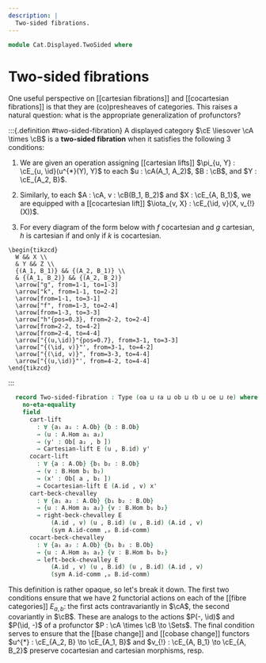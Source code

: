 ```yaml
---
description: |
  Two-sided fibrations.
---
```

<!--
```agda
open import Cat.Displayed.BeckChevalley
open import Cat.Displayed.Cocartesian
open import Cat.Displayed.Cartesian
open import Cat.Instances.Product
open import Cat.Displayed.Base
open import Cat.Prelude

import Cat.Displayed.Reasoning
import Cat.Displayed.Morphism
import Cat.Reasoning
```
-->
```agda
module Cat.Displayed.TwoSided where
```

# Two-sided fibrations

One useful perspective on [[cartesian fibrations]] and [[cocartesian fibrations]]
is that they are (co)presheaves of categories. This raises a natural question: what
is the appropriate generalization of profunctors?

<!--
```agda
module _
  {oa ℓa ob ℓb oe ℓe}
  {A : Precategory oa ℓa} {B : Precategory ob ℓb}
  (E : Displayed (A ×ᶜ B) oe ℓe)
  where
  private
    module A = Cat.Reasoning A
    module B = Cat.Reasoning B
    open Cat.Displayed.Reasoning E
    open Cat.Displayed.Morphism E
```
-->

:::{.definition #two-sided-fibration}
A displayed category $\cE \liesover \cA \times \cB$ is a **two-sided fibration**
when it satisfies the following 3 conditions:

1. We are given an operation assigning [[cartesian lifts]]
$\pi_{u, Y} : \cE_{u, \id}(u^{*}(Y), Y)$ to each $u : \cA(A_1, A_2)$, $B : \cB$, and $Y : \cE_{A_2, B}$.

2. Similarly, to each $A : \cA, v : \cB(B_1, B_2)$ and $X : \cE_{A, B_1}$,
we are equipped with a [[cocartesian lift]] $\iota_{v, X} : \cE_{\id, v}(X, v_{!}(X))$.

3. For every diagram of the form below with $f$ cocartesian and $g$ cartesian,
$h$ is cartesian if and only if $k$ is cocartesian.

~~~{.quiver}
\begin{tikzcd}
  W && X \\
  & Y && Z \\
  {(A_1, B_1)} && {(A_2, B_1)} \\
  & {(A_1, B_2)} && {(A_2, B_2)}
  \arrow["g", from=1-1, to=1-3]
  \arrow["k", from=1-1, to=2-2]
  \arrow[from=1-1, to=3-1]
  \arrow["f", from=1-3, to=2-4]
  \arrow[from=1-3, to=3-3]
  \arrow["h"{pos=0.3}, from=2-2, to=2-4]
  \arrow[from=2-2, to=4-2]
  \arrow[from=2-4, to=4-4]
  \arrow["{(u,\id)}"{pos=0.7}, from=3-1, to=3-3]
  \arrow["{(\id, v)}"', from=3-1, to=4-2]
  \arrow["{(\id, v)}", from=3-3, to=4-4]
  \arrow["{(u,\id)}"', from=4-2, to=4-4]
\end{tikzcd}
~~~
:::


```agda
  record Two-sided-fibration : Type (oa ⊔ ℓa ⊔ ob ⊔ ℓb ⊔ oe ⊔ ℓe) where
    no-eta-equality
    field
      cart-lift
        : ∀ {a₁ a₂ : A.Ob} {b : B.Ob}
        → (u : A.Hom a₁ a₂)
        → (y' : Ob[ a₂ , b ])
        → Cartesian-lift E (u , B.id) y'
      cocart-lift
        : ∀ {a : A.Ob} {b₁ b₂ : B.Ob}
        → (v : B.Hom b₁ b₂)
        → (x' : Ob[ a , b₁ ])
        → Cocartesian-lift E (A.id , v) x'
      cart-beck-chevalley
        : ∀ {a₁ a₂ : A.Ob} {b₁ b₂ : B.Ob}
        → {u : A.Hom a₁ a₂} {v : B.Hom b₁ b₂}
        → right-beck-chevalley E
            (A.id , v) (u , B.id) (u , B.id) (A.id , v)
            (sym A.id-comm ,ₚ B.id-comm)
      cocart-beck-chevalley
        : ∀ {a₁ a₂ : A.Ob} {b₁ b₂ : B.Ob}
        → {u : A.Hom a₁ a₂} {v : B.Hom b₁ b₂}
        → left-beck-chevalley E
            (A.id , v) (u , B.id) (u , B.id) (A.id , v)
            (sym A.id-comm ,ₚ B.id-comm)
```

This definition is rather opaque, so let's break it down. The first two
conditions ensure that we have 2 functorial actions on each of the [[fibre categories]]
$E_{a, b}$: the first acts contravariantly in $\cA$, the second covariantly
in $\cB$. These are analogs to the actions $P(-, \id)$ and $P(\id, -)$ of
a profunctor $P : \cA \times \cB \to \Sets$. The final condition serves to
ensure that the [[base change]] and [[cobase change]] functors
$u^{*} : \cE_{A_2, B} \to \cE_{A_1, B}$ and $v_{!} : \cE_{A, B_1} \to \cE_{A, B_2}$
preserve cocartesian and cartesian morphisms, resp.
